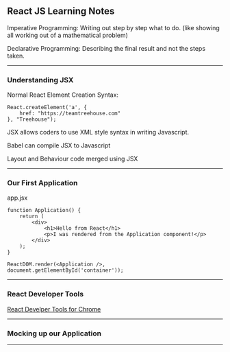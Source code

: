 ## React JS Learning Notes

Imperative Programming: Writing out step by step what to do. 
(like showing all working out of a mathematical problem)

Declarative Programming: Describing the final result and not the steps taken.
***
### Understanding JSX
Normal React Element Creation Syntax:
```
React.createElement('a', {
    href: "https://teamtreehouse.com"
}, "Treehouse");
```
JSX allows coders to use XML style syntax in writing Javascript.

Babel can compile JSX to Javascript

Layout and Behaviour code merged using JSX
***
### Our First Application
app.jsx
```
function Application() {
    return (
        <div>
            <h1>Hello from React</h1>
            <p>I was rendered from the Application component!</p>
        </div>
    );
}

ReactDOM.render(<Application />, document.getElementById('container'));
```
***
### React Developer Tools
[React Develper Tools for Chrome](https://chrome.google.com/webstore/detail/react-developer-tools/fmkadmapgofadopljbjfkapdkoienihi?hl=en)
***
### Mocking up our Application

***
